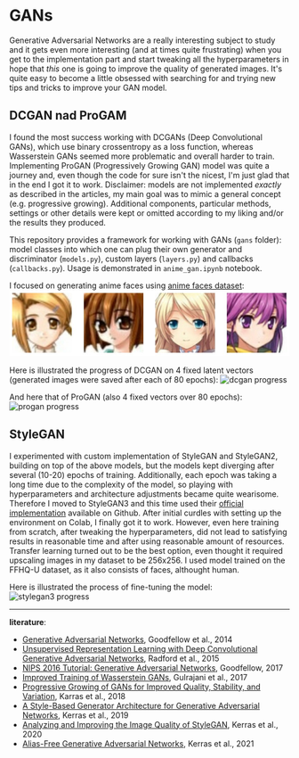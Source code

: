# GANs
Generative Adversarial Networks are a really interesting subject to study and it gets even more interesting (and at times quite frustrating) when you get to the implementation part and start tweaking all the hyperparameters in hope that *this* one is going to improve the quality of generated images. It's quite easy to become a little obsessed with searching for and trying new tips and tricks to improve your GAN model.

## DCGAN nad ProGAM
I found the most success working with DCGANs (Deep Convolutional GANs), which use binary crossentropy as a loss function, whereas Wasserstein GANs seemed more problematic and overall harder to train. Implementing ProGAN (Progressively Growing GAN) model was quite a journey and, even though the code for sure isn't the nicest, I'm just glad that in the end I got it to work. Disclaimer: models are not implemented *exactly* as described in the articles, my main goal was to mimic a general concept (e.g. progressive growing). Additional components, particular methods, settings or other details were kept or omitted according to my liking and/or the results they produced.

This repository provides a framework for working with GANs (`gans` folder): model classes into which one can plug their own generator and discriminator (`models.py`), custom layers (`layers.py`) and callbacks (`callbacks.py`). Usage is demonstrated in `anime_gan.ipynb` notebook.

I focused on generating anime faces using [anime faces dataset](https://www.kaggle.com/datasets/splcher/animefacedataset):
![sample images](https://raw.githubusercontent.com/kamilabielska/gans/main/img/sample_images.jpg)

Here is illustrated the progress of DCGAN on 4 fixed latent vectors (generated images were saved after each of 80 epochs):
![dcgan progress](https://github.com/kamilabielska/gans/blob/main/img/gan_progress.gif?raw=true)

And here that of ProGAN (also 4 fixed vectors over 80 epochs):
![progan progress](https://github.com/kamilabielska/gans/blob/main/img/progan_progress.gif?raw=true)

## StyleGAN
I experimented with custom implementation of StyleGAN and StyleGAN2, building on top of the above models, but the models kept diverging after several (10-20) epochs of training. Additionally, each epoch was taking a long time due to the complexity of the model, so playing with hyperparameters and architecture adjustments became quite wearisome. Therefore I moved to StyleGAN3 and this time used their [official implementation](https://github.com/NVlabs/stylegan3) available on Github. After initial curdles with setting up the environment on Colab, I finally got it to work. However, even here training from scratch, after tweaking the hyperparameters, did not lead to satisfying results in reasonable time and after using reasonable amount of resources. Transfer learning turned out to be the best option, even thought it required upscaling images in my dataset to be 256x256. I used model trained on the FFHQ-U dataset, as it also consists of faces, althought human.

Here is illustrated the process of fine-tuning the model:
![stylegan3 progress](https://github.com/kamilabielska/gans/blob/main/img/stylegan3_progress.gif?raw=true)

***
**literature**:
- [Generative Adversarial Networks](https://arxiv.org/pdf/1406.2661.pdf), Goodfellow et al., 2014
- [Unsupervised Representation Learning with Deep Convolutional Generative Adversarial Networks](https://arxiv.org/pdf/1511.06434.pdf), Radford et al., 2015
- [NIPS 2016 Tutorial: Generative Adversarial Networks](https://arxiv.org/pdf/1701.00160.pdf), Goodfellow, 2017
- [Improved Training of Wasserstein GANs](https://arxiv.org/pdf/1704.00028.pdf), Gulrajani et al., 2017
- [Progressive Growing of GANs for Improved Quality, Stability, and Variation](https://arxiv.org/pdf/1710.10196.pdf), Karras et al., 2018
- [A Style-Based Generator Architecture for Generative Adversarial Networks](https://arxiv.org/pdf/1812.04948.pdf), Kerras et al., 2019
- [Analyzing and Improving the Image Quality of StyleGAN](https://arxiv.org/pdf/1912.04958.pdf), Kerras et al., 2020
- [Alias-Free Generative Adversarial Networks](https://arxiv.org/pdf/2106.12423.pdf), Kerras et al., 2021
